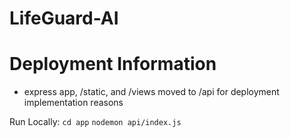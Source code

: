 # LifeGuard-AI

# Deployment Information
- express app, /static, and /views moved to /api for deployment implementation reasons

Run Locally:
`cd app`
`nodemon api/index.js`